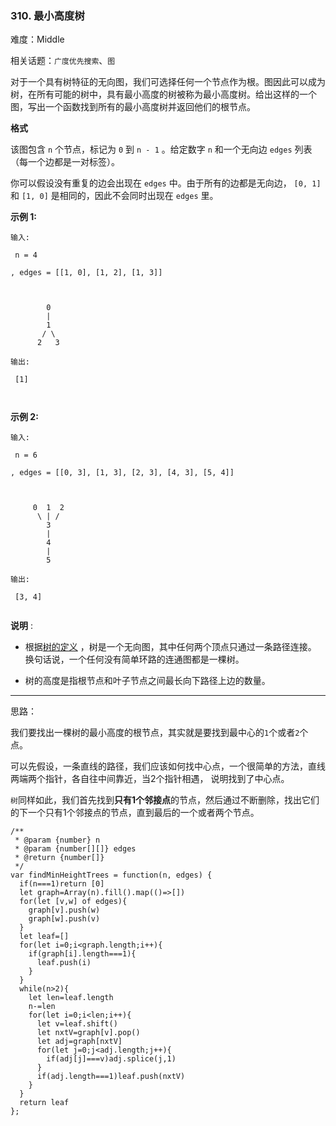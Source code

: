### 310. 最小高度树

难度：Middle

相关话题：`广度优先搜索`、`图`

对于一个具有树特征的无向图，我们可选择任何一个节点作为根。图因此可以成为树，在所有可能的树中，具有最小高度的树被称为最小高度树。给出这样的一个图，写出一个函数找到所有的最小高度树并返回他们的根节点。



**格式** 



该图包含 `n` 个节点，标记为 `0` 到 `n - 1` 。给定数字 `n` 和一个无向边 `edges` 列表（每一个边都是一对标签）。



你可以假设没有重复的边会出现在 `edges` 中。由于所有的边都是无向边，  `[0, 1]` 和 `[1, 0]` 是相同的，因此不会同时出现在 `edges` 里。



**示例 1:** 





```
输入:

 n = 4

, edges = [[1, 0], [1, 2], [1, 3]]



        0
        |
        1
       / \
      2   3 

输出:

 [1]



```


**示例 2:** 





```
输入:

 n = 6

, edges = [[0, 3], [1, 3], [2, 3], [4, 3], [5, 4]]



     0  1  2
      \ | /
        3
        |
        4
        |
        5 

输出:

 [3, 4]


```


**说明** :




* 根据[树的定义](https://baike.baidu.com/item/%E6%A0%91/2699484?fromtitle=%E6%95%B0%E6%8D%AE%E7%BB%93%E6%9E%84+%E6%A0%91&amp;fromid=12062173&amp;fr=aladdin)
，树是一个无向图，其中任何两个顶点只通过一条路径连接。 换句话说，一个任何没有简单环路的连通图都是一棵树。

* 树的高度是指根节点和叶子节点之间最长向下路径上边的数量。






-----

思路：

我们要找出一棵树的最小高度的根节点，其实就是要找到最中心的`1`个或者`2`个点。

可以先假设，一条直线的路径，我们应该如何找中心点，一个很简单的方法，直线两端两个指针，各自往中间靠近，当2个指针相遇，
说明找到了中心点。

`树`同样如此，我们首先找到**只有1个邻接点**的节点，然后通过不断删除，找出它们的下一个只有1个邻接点的节点，直到最后的一个或者两个节点。


```
/**
 * @param {number} n
 * @param {number[][]} edges
 * @return {number[]}
 */
var findMinHeightTrees = function(n, edges) {
  if(n===1)return [0]
  let graph=Array(n).fill().map(()=>[])
  for(let [v,w] of edges){
    graph[v].push(w)
    graph[w].push(v)
  }
  let leaf=[]
  for(let i=0;i<graph.length;i++){
    if(graph[i].length===1){
      leaf.push(i)
    }
  }
  while(n>2){
    let len=leaf.length
    n-=len
    for(let i=0;i<len;i++){
      let v=leaf.shift()
      let nxtV=graph[v].pop()
      let adj=graph[nxtV]
      for(let j=0;j<adj.length;j++){
        if(adj[j]===v)adj.splice(j,1)
      }
      if(adj.length===1)leaf.push(nxtV)
    }
  }
  return leaf
};



```

